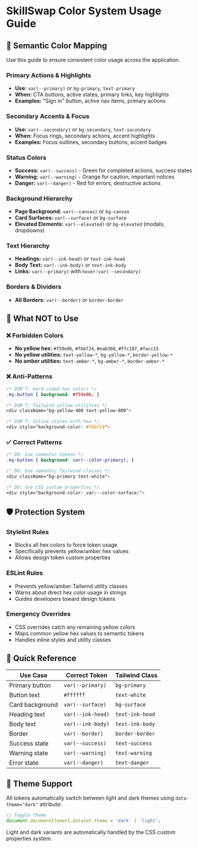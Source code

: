 # SkillSwap Color System Usage Guide

## 🎨 Semantic Color Mapping

Use this guide to ensure consistent color usage across the application.

### Primary Actions & Highlights
- **Use:** `var(--primary)` or `bg-primary`, `text-primary`
- **When:** CTA buttons, active states, primary links, key highlights
- **Examples:** "Sign in" button, active nav items, primary actions

### Secondary Accents & Focus
- **Use:** `var(--secondary)` or `bg-secondary`, `text-secondary`
- **When:** Focus rings, secondary actions, accent highlights
- **Examples:** Focus outlines, secondary buttons, accent badges

### Status Colors
- **Success:** `var(--success)` - Green for completed actions, success states
- **Warning:** `var(--warning)` - Orange for caution, important notices
- **Danger:** `var(--danger)` - Red for errors, destructive actions

### Background Hierarchy
- **Page Background:** `var(--canvas)` or `bg-canvas`
- **Card Surfaces:** `var(--surface)` or `bg-surface`
- **Elevated Elements:** `var(--elevated)` or `bg-elevated` (modals, dropdowns)

### Text Hierarchy
- **Headings:** `var(--ink-head)` or `text-ink-head`
- **Body Text:** `var(--ink-body)` or `text-ink-body`
- **Links:** `var(--primary)` with `hover:var(--secondary)`

### Borders & Dividers
- **All Borders:** `var(--border)` or `border-border`

## 🚫 What NOT to Use

### ❌ Forbidden Colors
- **No yellow hex:** `#f59e0b`, `#fbbf24`, `#eab308`, `#ffc107`, `#facc15`
- **No yellow utilities:** `text-yellow-*`, `bg-yellow-*`, `border-yellow-*`
- **No amber utilities:** `text-amber-*`, `bg-amber-*`, `border-amber-*`

### ❌ Anti-Patterns
```css
/* DON'T: Hard-coded hex colors */
.my-button { background: #f59e0b; }

/* DON'T: Tailwind yellow utilities */
<div className="bg-yellow-400 text-yellow-800">

/* DON'T: Inline styles with hex */
<div style="background-color: #fbbf24">
```

### ✅ Correct Patterns
```css
/* DO: Use semantic tokens */
.my-button { background: var(--color-primary); }

/* DO: Use semantic Tailwind classes */
<div className="bg-primary text-white">

/* DO: Use CSS custom properties */
<div style="background-color: var(--color-surface)">
```

## 🛡️ Protection System

### Stylelint Rules
- Blocks all hex colors to force token usage
- Specifically prevents yellow/amber hex values
- Allows design token custom properties

### ESLint Rules  
- Prevents yellow/amber Tailwind utility classes
- Warns about direct hex color usage in strings
- Guides developers toward design tokens

### Emergency Overrides
- CSS overrides catch any remaining yellow colors
- Maps common yellow hex values to semantic tokens
- Handles inline styles and utility classes

## 🎯 Quick Reference

| Use Case | Correct Token | Tailwind Class |
|----------|---------------|----------------|
| Primary button | `var(--primary)` | `bg-primary` |
| Button text | `#ffffff` | `text-white` |
| Card background | `var(--surface)` | `bg-surface` |
| Heading text | `var(--ink-head)` | `text-ink-head` |
| Body text | `var(--ink-body)` | `text-ink-body` |
| Border | `var(--border)` | `border-border` |
| Success state | `var(--success)` | `text-success` |
| Warning state | `var(--warning)` | `text-warning` |
| Error state | `var(--danger)` | `text-danger` |

## 🌙 Theme Support

All tokens automatically switch between light and dark themes using `data-theme="dark"` attribute:

```javascript
// Toggle theme
document.documentElement.dataset.theme = 'dark' | 'light';
```

Light and dark variants are automatically handled by the CSS custom properties system.
